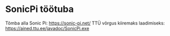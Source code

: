# SonicPi töötuba

Tõmba alla Sonic Pi: https://sonic-pi.net/
TTÜ võrgus kiiremaks laadimiseks: https://ained.ttu.ee/javadoc/SonicPi.exe


